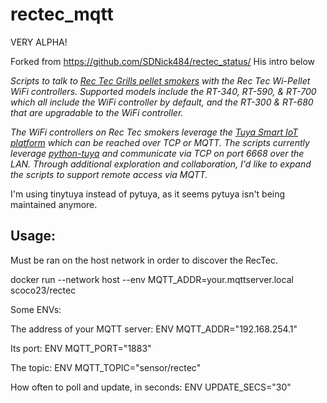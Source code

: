 # rectec_mqtt

VERY ALPHA!

Forked from https://github.com/SDNick484/rectec_status/  His intro below

*Scripts to talk to [Rec Tec Grills pellet smokers](http://www.rectecgrills.com/) with the Rec Tec Wi-Pellet WiFi controllers.  Supported models include the  RT-340, RT-590, & RT-700 which all include the WiFi controller by default, and the RT-300 & RT-680 that are upgradable to the WiFi controller.*

*The WiFi controllers on Rec Tec smokers leverage the [Tuya Smart IoT platform](https://en.tuya.com/) which can be reached over TCP or MQTT.  The scripts currently leverage [python-tuya](https://github.com/clach04/python-tuya) and communicate via TCP on port 6668 over the LAN.  Through additional exploration and collaboration, I'd like to expand the scripts to support remote access via MQTT.*

I'm using tinytuya instead of pytuya, as it seems pytuya isn't being maintained anymore.

## Usage:

Must be ran on the host network in order to discover the RecTec.

docker run --network host --env MQTT_ADDR=your.mqttserver.local scoco23/rectec


Some ENVs:

The address of your MQTT server:
ENV MQTT_ADDR="192.168.254.1"

Its port:
ENV MQTT_PORT="1883"

The topic:
ENV MQTT_TOPIC="sensor/rectec"

How often to poll and update, in seconds:
ENV UPDATE_SECS="30"

